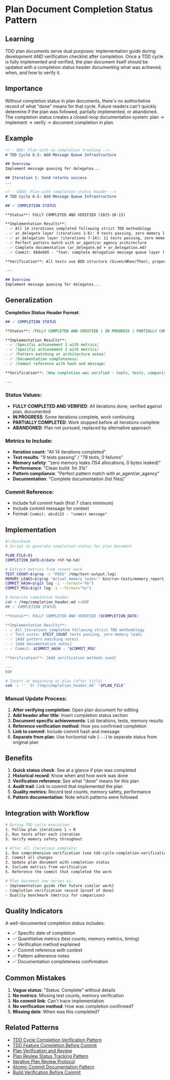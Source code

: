 # Plan Document Completion Status Pattern

## Learning
TDD plan documents serve dual purposes: implementation guide during development AND verification checklist after completion. Once a TDD cycle is fully implemented and verified, the plan document itself should be updated with a completion status header documenting what was achieved, when, and how to verify it.

## Importance
Without completion status in plan documents, there's no authoritative record of what "done" means for that cycle. Future readers can't quickly determine if the plan was followed, partially implemented, or abandoned. The completion status creates a closed-loop documentation system: plan → implement → verify → document completion in plan.

## Example
```markdown
<!-- BAD: Plan with no completion tracking -->
# TDD Cycle 6.5: Add Message Queue Infrastructure

## Overview
Implement message queuing for delegates...

## Iteration 1: Send returns success
...
```

```markdown
<!-- GOOD: Plan with completion status header -->
# TDD Cycle 6.5: Add Message Queue Infrastructure

## ✅ COMPLETION STATUS

**Status**: FULLY COMPLETED AND VERIFIED (2025-10-13)

**Implementation Results**:
- ✅ All 14 iterations completed following strict TDD methodology
- ✅ ar_delegate layer (iterations 1-6): 9 tests passing, zero memory leaks (46 allocations, 0 bytes leaked)
- ✅ ar_delegation layer (iterations 7-14): 11 tests passing, zero memory leaks (154 allocations, 0 bytes leaked)
- ✅ Perfect pattern match with ar_agent/ar_agency architecture
- ✅ Complete documentation (ar_delegate.md + ar_delegation.md)
- ✅ Commit: 668eb05 - "feat: complete delegation message queue layer (TDD Cycle 6.5)"

**Verification**: All tests use BDD structure (Given/When/Then), proper ownership semantics (take_ownership → owns while queued → drop_ownership), and zero memory leaks confirmed via memory tracking reports.

---

## Overview
Implement message queuing for delegates...
```

## Generalization
**Completion Status Header Format**:

```markdown
## ✅ COMPLETION STATUS

**Status**: [FULLY COMPLETED AND VERIFIED | IN PROGRESS | PARTIALLY COMPLETED | ABANDONED] (YYYY-MM-DD)

**Implementation Results**:
- ✅ [Specific achievement 1 with metrics]
- ✅ [Specific achievement 2 with metrics]
- ✅ [Pattern matching or architecture notes]
- ✅ [Documentation completeness]
- ✅ [Commit reference with hash and message]

**Verification**: [How completion was verified - tools, tests, comparisons]

---
```

### Status Values:
- **FULLY COMPLETED AND VERIFIED**: All iterations done, verified against plan, documented
- **IN PROGRESS**: Some iterations complete, work continuing
- **PARTIALLY COMPLETED**: Work stopped before all iterations complete
- **ABANDONED**: Plan not pursued, replaced by alternative approach

### Metrics to Include:
- **Iteration count**: "All 14 iterations completed"
- **Test results**: "9 tests passing" / "78 tests, 0 failures"
- **Memory safety**: "zero memory leaks (154 allocations, 0 bytes leaked)"
- **Performance**: "Clean build: 1m 31s"
- **Pattern compliance**: "Perfect pattern match with ar_agent/ar_agency"
- **Documentation**: "Complete documentation (list files)"

### Commit Reference:
- Include full commit hash (first 7 chars minimum)
- Include commit message for context
- Format: `Commit: abcd123 - "commit message"`

## Implementation
```bash
#!/bin/bash
# Script to generate completion status for plan document

PLAN_FILE=$1
COMPLETION_DATE=$(date +%Y-%m-%d)

# Extract metrics from recent work
TEST_COUNT=$(grep -c "PASS" /tmp/test-output.log)
MEMORY_LEAKS=$(grep "Actual memory leaks:" bin/run-tests/memory_report_*.log | grep -o "[0-9]* (")
COMMIT_HASH=$(git log -1 --format="%h")
COMMIT_MSG=$(git log -1 --format="%s")

# Generate completion header
cat > /tmp/completion_header.md <<EOF
## ✅ COMPLETION STATUS

**Status**: FULLY COMPLETED AND VERIFIED ($COMPLETION_DATE)

**Implementation Results**:
- ✅ All iterations completed following strict TDD methodology
- ✅ Test suite: $TEST_COUNT tests passing, zero memory leaks
- ✅ [Add pattern matching notes]
- ✅ [Add documentation notes]
- ✅ Commit: $COMMIT_HASH - "$COMMIT_MSG"

**Verification**: [Add verification methods used]

---
EOF

# Insert at beginning of plan (after title)
sed -i '' '2r /tmp/completion_header.md' "$PLAN_FILE"
```

### Manual Update Process:
1. **After verifying completion**: Open plan document for editing
2. **Add header after title**: Insert completion status section
3. **Document specific achievements**: List iterations, tests, memory results
4. **Reference verification method**: How you confirmed completion
5. **Link to commit**: Include commit hash and message
6. **Separate from plan**: Use horizontal rule (`---`) to separate status from original plan

## Benefits
1. **Quick status check**: See at a glance if plan was completed
2. **Historical record**: Know when and how work was done
3. **Verification reference**: See what "done" means for this plan
4. **Audit trail**: Link to commit that implemented the plan
5. **Quality metrics**: Record test counts, memory safety, performance
6. **Pattern documentation**: Note which patterns were followed

## Integration with Workflow
```bash
# During TDD cycle execution:
1. Follow plan iterations 1 → N
2. Run tests after each iteration
3. Verify memory safety throughout

# After all iterations complete:
1. Run comprehensive verification (see tdd-cycle-completion-verification-pattern.md)
2. Commit all changes
3. Update plan document with completion status
4. Include metrics from verification
5. Reference the commit that completed the work

# Plan document now serves as:
- Implementation guide (for future similar work)
- Completion verification record (proof of done)
- Quality benchmark (metrics for comparison)
```

## Quality Indicators
A well-documented completion status includes:
- ✅ Specific date of completion
- ✅ Quantitative metrics (test counts, memory metrics, timing)
- ✅ Verification method explained
- ✅ Commit reference with context
- ✅ Pattern adherence notes
- ✅ Documentation completeness confirmation

## Common Mistakes
1. **Vague status**: "Status: Complete" without details
2. **No metrics**: Missing test counts, memory verification
3. **No commit link**: Can't trace implementation
4. **No verification method**: How was completion confirmed?
5. **Missing date**: When was this completed?

## Related Patterns
- [TDD Cycle Completion Verification Pattern](tdd-cycle-completion-verification-pattern.md)
- [TDD Feature Completion Before Commit](tdd-feature-completion-before-commit.md)
- [Plan Verification and Review](plan-verification-and-review.md)
- [Plan Review Status Tracking Pattern](plan-review-status-tracking.md)
- [Iterative Plan Review Protocol](iterative-plan-review-protocol.md)
- [Atomic Commit Documentation Pattern](atomic-commit-documentation-pattern.md)
- [Build Verification Before Commit](build-verification-before-commit.md)

